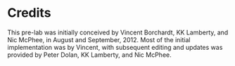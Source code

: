 # Credits

This pre-lab was initially conceived by
Vincent Borchardt, KK Lamberty, and Nic McPhee, in
August and September, 2012. Most of the initial
implementation was by Vincent, with subsequent editing
and updates was provided by Peter Dolan, KK Lamberty, and
Nic McPhee.
